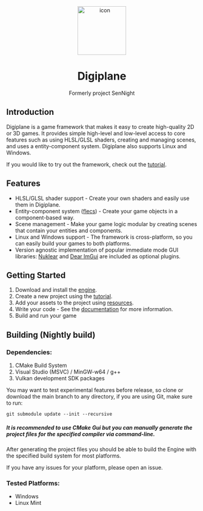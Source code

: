 <div align="center">
  <img src="https://raw.githubusercontent.com/vortexdevsoftware/DigiPlane/master/Editor/Icon.ico" alt="icon" width="128" height="128">
  <p><h1>Digiplane</h1>Formerly project SenNight</p>
</div>

## Introduction

Digiplane is a game framework that makes it easy to create high-quality 2D or 3D games. It provides simple high-level and low-level access to core features such as using HLSL/GLSL shaders, creating and managing scenes, and uses a entity-component system. Digiplane also supports Linux and Windows.

If you would like to try out the framework, check out the [tutorial](https://digiplane.readthedocs.io/en/latest/tutorial.html).

## Features
- HLSL/GLSL shader support - Create your own shaders and easily use them in Digiplane.
- Entity-component system ([flecs](https://github.com/SanderMertens/flecs)) - Create your game objects in a component-based way.
- Scene management - Make your game logic modular by creating scenes that contain your entities and components.
- Linux and Windows support - The framework is cross-platform, so you can easily build your games to both platforms.
- Version agnostic implementation of popular immediate mode GUI libraries: [Nuklear](https://github.com/Immediate-Mode-UI/Nuklear) and [Dear ImGui](https://github.com/ocornut/imgui) are included as optional plugins.

## Getting Started

1. Download and install the [engine](https://github.com/vortexdevsoftware/DigiPlane/releases).
2. Create a new project using the [tutorial](https://digiplane.readthedocs.io/en/latest/tutorial.html).
3. Add your assets to the project using [resources](https://digiplane.readthedocs.io/en/latest/resources.html).
4. Write your code - See the [documentation](https://digiplane.readthedocs.io/en/latest/) for more information.
5. Build and run your game

## Building (Nightly build)
### Dependencies:
1. CMake Build System
2. Visual Studio (MSVC) / MinGW-w64 / g++
3. Vulkan development SDK packages

You may want to test experimental features before release, so
clone or download the main branch to any directory, if you are using Git, make sure to run:

```git submodule update --init --recursive```

##### It is recommended to use CMake Gui but you can manually generate the project files for the specified compiler via command-line.
After generating the project files you should be able to build the Engine with the specified build system for most platforms.

If you have any issues for your platform, please open an issue.

### Tested Platforms:
- Windows
- Linux Mint
